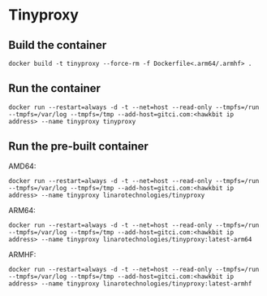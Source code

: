 # Tinyproxy

## Build the container

```
docker build -t tinyproxy --force-rm -f Dockerfile<.arm64/.armhf> .
```

## Run the container

```
docker run --restart=always -d -t --net=host --read-only --tmpfs=/run --tmpfs=/var/log --tmpfs=/tmp --add-host=gitci.com:<hawkbit ip address> --name tinyproxy tinyproxy
```

## Run the pre-built container

AMD64:

```
docker run --restart=always -d -t --net=host --read-only --tmpfs=/run --tmpfs=/var/log --tmpfs=/tmp --add-host=gitci.com:<hawkbit ip address> --name tinyproxy linarotechnologies/tinyproxy
```

ARM64:

```
docker run --restart=always -d -t --net=host --read-only --tmpfs=/run --tmpfs=/var/log --tmpfs=/tmp --add-host=gitci.com:<hawkbit ip address> --name tinyproxy linarotechnologies/tinyproxy:latest-arm64
```

ARMHF:

```
docker run --restart=always -d -t --net=host --read-only --tmpfs=/run --tmpfs=/var/log --tmpfs=/tmp --add-host=gitci.com:<hawkbit ip address> --name tinyproxy linarotechnologies/tinyproxy:latest-armhf
```
